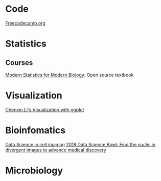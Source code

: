 # Code

[Freecodecamp.org](https://www.freecodecamp.org/learn)

# Statistics

## Courses

[Modern Statistics for Modern Biology](https://www.huber.embl.de/msmb/): Open source textbook

# Visualization

[Chenxin Li's Visualization with ggplot](https://github.com/cxli233/Online_R_learning/tree/master/Quick_data_vis)
# Bioinfomatics

[Data Science in cell imaging](https://assafzar.wixsite.com/dsci2020/lecture-slides)
[2018 Data Science Bowl: Find the nuclei in divergent images to advance medical discovery](https://www.kaggle.com/competitions/data-science-bowl-2018/code)

# Microbiology
